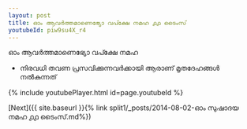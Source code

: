 ```yaml
---
layout: post
title: ഓം ആവർത്തമാണെഭ്യോ വപ്ക്ഷേ നമഹ ൧൧ ടൈംസ്
youtubeId: piw9su4X_r4
---
```

 
 
 ഓം ആവർത്തമാണെഭ്യോ വപ്ക്ഷേ നമഹ 
 
 -  നിരവധി തവണ പ്രസവിക്കുന്നവർക്കായി ആരാണ് മൃതദേഹങ്ങൾ നൽകുന്നത് 
 
  
 
  
 
 
 
 
 
 


{% include youtubePlayer.html id=page.youtubeId %}
 
[Next]({{ site.baseurl }}{% link  split1/_posts/2014-08-02-ഓം സുഷാദയ നമഹ ൧൧ ടൈംസ്.md%})
 
